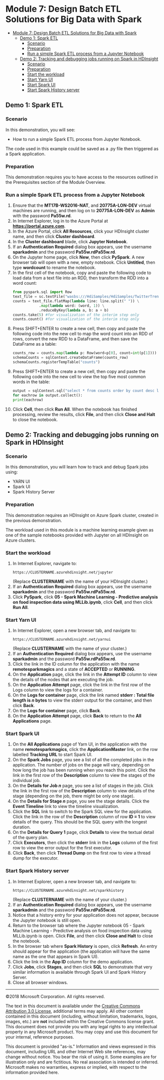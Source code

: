 # Module 7: Design Batch ETL Solutions for Big Data with Spark

- [Module 7: Design Batch ETL Solutions for Big Data with Spark](#module-7-design-batch-etl-solutions-for-big-data-with-spark)
    - [Demo 1: Spark ETL](#demo-1-spark-etl)
        - [Scenario](#scenario)
        - [Preparation](#preparation)
        - [Run a simple Spark ETL process from a Jupyter Notebook](#run-a-simple-spark-etl-process-from-a-jupyter-notebook)
    - [Demo 2: Tracking and debugging jobs running on Spark in HDInsight](#demo-2-tracking-and-debugging-jobs-running-on-spark-in-hdinsight)
        - [Scenario](#scenario)
        - [Preparation](#preparation)
        - [Start the workload](#start-the-workload)
        - [Start Yarn UI](#start-yarn-ui)
        - [Start Spark UI](#start-spark-ui)
        - [Start Spark History server](#start-spark-history-server)

## Demo 1: Spark ETL

### Scenario

In this demonstration, you will see:
-	How to run a simple Spark ETL process from Jupyter Notebook. 

The code used in this example could be saved as a .py file then triggered as a Spark application.

### Preparation

This demonstration requires you to have access to the resources outlined in the Prerequisites section of the Module Overview.

### Run a simple Spark ETL process from a Jupyter Notebook

1.  Ensure that the **MT17B-WS2016-NAT**, and **20775A-LON-DEV** virtual machines are running, and then log on to **20775A-LON-DEV** as **Admin** with the password **Pa55w.rd**.
2.	In Internet Explorer, log in to the Azure Portal at **https://portal.azure.com**. 
3.	In the Azure Portal, click **All Resources**, click your HDInsight cluster name, and then click **Cluster dashboard**. 
4.	In the **Cluster dashboard** blade, click **Jupyter Notebook**. 
5.	If an **Authentication Required** dialog box appears, use the username **sparkadmin** and the password **Pa55w.rdPa55w.rd**. 
6.	On the Jupyter home page, click **New**, then click **PySpark**. A new browser tab will open with a new, empty notebook. Click **Untitled**, then type **wordcount** to rename the notebook.
7.	In the first cell of the notebook, copy and paste the following code to load data from a text file into an RDD, then transform the RDD into a word count:
    ```python
    from pyspark.sql import Row
    text_file = sc.textFile("wasbs:///HdiSamples/HdiSamples/TwitterTrendsSampleData/tweets.txt")
    counts = text_file.flatMap(lambda line: line.split(" ")) \
                .map(lambda word: (word, 1)) \
                .reduceByKey(lambda a, b: a + b)
    counts.take(5) #for visualization of the interim step only
    counts.count() #for visualization of the interim step only
    ```
8.	Press SHIFT+ENTER to create a new cell, then copy and paste the following code into the new cell to map the word count into an RDD of rows, convert the new RDD to a DataFrame, and then save the DataFrame as a table:
    ```python
    counts_row = counts.map(lambda p: Row(word=p[0], count=int(p[1])))
    schemaCounts = sqlContext.createDataFrame(counts_row)
    schemaCounts.registerTempTable("counts")
    ```
9.	Press SHIFT+ENTER to create a new cell, then copy and paste the following code into the new cell to view the top five most common words in the table:
    ```python
    output = sqlContext.sql("select * from counts order by count desc limit 5")
    for eachrow in output.collect():
    print(eachrow) 
    ```
10.	Click **Cell**, then click **Run All**. When the notebook has finished processing, review the results, click **File**, and then click **Close and Halt** to close the notebook.

## Demo 2: Tracking and debugging jobs running on Spark in HDInsight

### Scenario

In this demonstration, you will learn how to track and debug Spark jobs using: 
-	YARN UI
-	Spark UI
-	Spark History Server

### Preparation

This demonstration requires an HDInsight on Azure Spark cluster, created in the previous demonstration.

The workload used in this module is a machine learning example given as one of the sample notebooks provided with Jupyter on all HDInsight on Azure clusters.

### Start the workload

1.	In Internet Explorer, navigate to:
    ```
    https://CLUSTERNAME.azurehdinsight.net/jupyter
    ```
    (Replace **CLUSTERNAME** with the name of your HDInsight cluster.) 
2.	If an **Authentication Required** dialog box appears, use the username **sparkadmin** and the password **Pa55w.rdPa55w.rd**. 
3.	Click **PySpark**, click **05 - Spark Machine Learning - Predictive analysis on food inspection data using MLLib.ipynb**, click **Cell**, and then click **Run All**.

### Start Yarn UI

1.	In Internet Explorer, open a new browser tab, and navigate to:
    ```
    https://CLUSTERNAME.azurehdinsight.net/yarnui
    ```
    (Replace **CLUSTERNAME** with the name of your cluster.)
2.	If an **Authentication Required** dialog box appears, use the username **sparkadmin** and the password **Pa55w.rdPa55w.rd**. 
3.	Click the link in the ID column for the application with the name **remotesparkmagics** and a state of **ACCEPTED** or **RUNNING**.
4.	On the **Application** page, click the link in the **Attempt ID** column to view the details of the nodes that are executing the job.
5.	On the **Application Attempt** page, click the link in the first row of the Logs column to view the logs for a container.
6.	On the **Logs for container** page, click the link named **stderr : Total file length is _n_ bytes** to view the stderr output for the container, and then click **Back**.
7.	On the **Logs for container** page, click **Back**.
8.	On the **Application Attempt** page, click **Back** to return to the **All Applications** page.

### Start Spark UI

1.	On the **All Applications** page of Yarn UI, in the application with the name **remotesparkmagics**, click the **ApplicationMaster** link, on the row labelled **Tracking URL** to start Spark UI.
2.	On the **Spark Jobs** page, you see a list of all the completed jobs in the application. The number of jobs on the page will vary, depending on how long the job has been running when you reach this point. Click the link in the first row of the **Description** column to view the stages of the individual job.
3.	On the **Details for Job _n_** page, you see a list of stages in the job. Click the link in the first row of the **Description** column to view details of the stage (depending on the job, there might be only one stage).
4.	On the **Details for Stage _n_** page, you see the stage details. Click the **Event Timeline** link to view the timeline visualization.
5.	Click the **SQL** link to switch to the Spark SQL view for the application. Click the link in the row of the **Description** column of row **ID = 1** to view details of the query. This should be the SQL query with the longest duration.
6.	On the **Details for Query 1** page, click **Details** to view the textual detail of the query plan.
7.	Click **Executors**, then click the **stderr** link in the **Logs** column of the first row to view the error output for the first executor. 
8.	Click **Back**, then click **Thread Dump** on the first row to view a thread dump for the executor.

### Start Spark History server

1.	In Internet Explorer, open a new browser tab, and navigate to:
    ```
    https://CLUSTERNAME.azurehdinsight.net/sparkhistory
    ```
    (Replace **CLUSTERNAME** with the name of your cluster.)
2.	If an **Authentication Required** dialog box appears, use the username **sparkadmin** and the password **Pa55w.rdPa55w.rd**. 
3.	Notice that a history entry for your application does not appear, because the Jupyter notebook is still open.
4.	Return to the browser tab where the Jupyter notebook 05 - Spark Machine Learning - Predictive analysis on food inspection data using MLLib.ipynb is open. Click **File**, and then click **Close and Halt** to close the notebook.
5.	In the browser tab where **Spark History** is open, click **Refresh**. An entry should appear for the application (the application will have the same name as the one that appears in Spark UI).
6.	Click the link in the **App ID** column for the demo application. 
7.	Click **Jobs**, click **Stages**, and then click **SQL** to demonstrate that very similar information is available through Spark UI and Spark History Server.
8.	Close all browser windows.


---

©2018 Microsoft Corporation. All rights reserved.

The text in this document is available under the [Creative Commons Attribution 3.0 License](https://creativecommons.org/licenses/by/3.0/legalcode), additional terms may apply. All other content contained in this document (including, without limitation, trademarks, logos, images, etc.) are **not** included within the Creative Commons license grant. This document does not provide you with any legal rights to any intellectual property in any Microsoft product. You may copy and use this document for your internal, reference purposes.

This document is provided "as-is." Information and views expressed in this document, including URL and other Internet Web site references, may change without notice. You bear the risk of using it. Some examples are for illustration only and are fictitious. No real association is intended or inferred. Microsoft makes no warranties, express or implied, with respect to the information provided here.